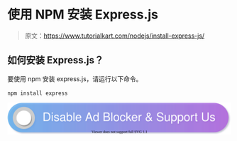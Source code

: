 # 使用 NPM 安装 Express.js

> 原文：<https://www.tutorialkart.com/nodejs/install-express-js/>

## 如何安装 Express.js？

要使用 npm 安装 express.js，请运行以下命令。

```
npm install express
```

[![](img/925da31b32d6bc3827932f6c8afb11bb.png)](https://www.tutorialkart.com/)